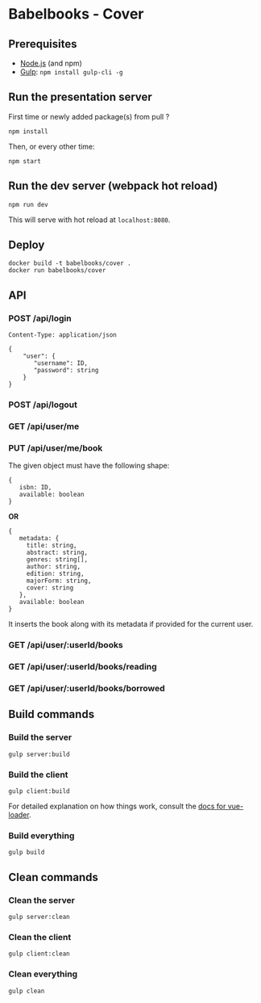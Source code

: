 # Babelbooks - Cover

## Prerequisites
* [Node.js](https://nodejs.org/) (and npm)
* [Gulp](http://gulpjs.com/): `npm install gulp-cli -g`

## Run the presentation server
First time or newly added package(s) from pull ?
```shell
npm install
```

Then, or every other time:
```shell
npm start
```

## Run the dev server (webpack hot reload)
```shell
npm run dev
```
This will serve with hot reload at `localhost:8080`.

## Deploy
```shell
docker build -t babelbooks/cover .
docker run babelbooks/cover
```

## API
### POST /api/login
`Content-Type: application/json`
```
{
    "user": {
       "username": ID,
       "password": string
    }
}
```

### POST /api/logout
### GET /api/user/me
### PUT /api/user/me/book
The given object must have the following shape:
```
{
   isbn: ID,
   available: boolean
}
```
**OR**
```
{
   metadata: {
     title: string,
     abstract: string,
     genres: string[],
     author: string,
     edition: string,
     majorForm: string,
     cover: string
   },
   available: boolean
}
```
It inserts the book along with its metadata if provided for the current user.

### GET /api/user/:userId/books
### GET /api/user/:userId/books/reading
### GET /api/user/:userId/books/borrowed

## Build commands
### Build the server
```shell
gulp server:build
```

### Build the client
```shell
gulp client:build
```

For detailed explanation on how things work, consult the [docs for vue-loader](http://vuejs.github.io/vue-loader).

### Build everything
```shell
gulp build
```

## Clean commands
### Clean the server
```shell
gulp server:clean
```

### Clean the client
```shell
gulp client:clean
```

### Clean everything
```shell
gulp clean
```